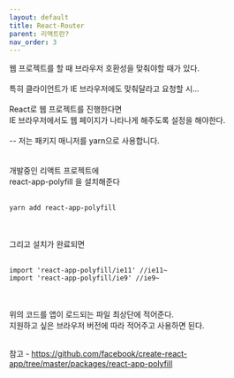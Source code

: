 ```yaml
---
layout: default
title: React-Router
parent: 리액트란?
nav_order: 3
---
```


웹 프로젝트를 할 때 브라우저 호환성을 맞춰야할 때가 있다.
<br/><br/>
특히 클라이언트가 IE 브라우저에도 맞춰달라고 요청할 시...
<br/><br/>
React로 웹 프로젝트를 진행한다면<br/>
IE 브라우저에서도 웹 페이지가 나타나게 해주도록 설정을 해야한다.
<br/><br/>
-- 저는 패키지 매니저를 yarn으로 사용합니다.
<br/><br/><br/>
개발중인 리액트 프로젝트에
<br/>
react-app-polyfill 을 설치해준다
<br/><br/>

```
yarn add react-app-polyfill
```

<br/><br/>
그리고 설치가 완료되면
<br/><br/>

```
import 'react-app-polyfill/ie11' //ie11~
import 'react-app-polyfill/ie9' //ie9~
```	

<br/><br/>
위의 코드를 앱이 로드되는 파일 최상단에 적어준다.
<br/>
지원하고 싶은 브라우저 버전에 따라 적어주고 사용하면 된다.
<br/><br/>

참고 - <https://github.com/facebook/create-react-app/tree/master/packages/react-app-polyfill>
